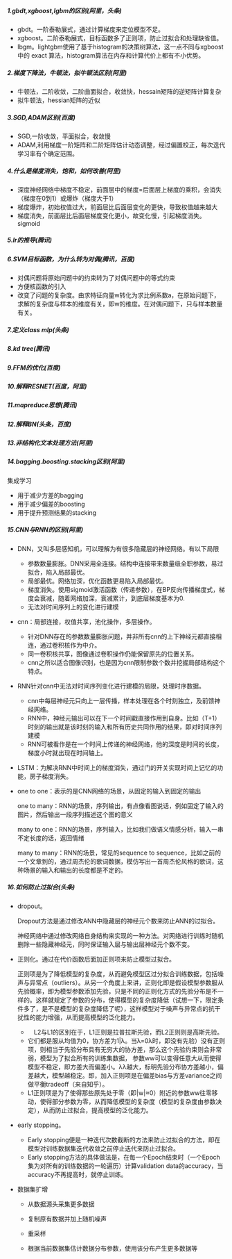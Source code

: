 ##### 1.gbdt,xgboost,lgbm的区别(阿里，头条)

* gbdt。一阶泰勒展式，通过计算梯度来定位模型不足。
* xgboost。二阶泰勒展式，目标函数多了正则项，防止过拟合和处理缺省值。
* lbgm。lightgbm使用了基于histogram的决策树算法，这一点不同与xgboost中的 exact 算法，histogram算法在内存和计算代价上都有不小优势。 

##### 2.梯度下降法，牛顿法，拟牛顿法区别(阿里)

* 牛顿法，二阶收敛，二阶曲面拟合，收敛快，hessain矩阵的逆矩阵计算复杂
* 拟牛顿法，hessian矩阵的近似

##### 3.SGD,ADAM区别(百度)

* SGD,一阶收敛，平面拟合，收敛慢
* ADAM,利用梯度一阶矩阵和二阶矩阵估计动态调整，经过偏置校正，每次迭代学习率有个确定范围。

##### 4.什么是梯度消失，饱和，如何改善(阿里) 

* 深度神经网络中梯度不稳定，前面层中的梯度=后面层上梯度的乘积，会消失（梯度在0到1）或爆炸（梯度大于1）
* 梯度爆炸，初始权值过大，前面层比后面层变化的更快，导致权值越来越大
* 梯度消失，前面层比后面层梯度变化更小，故变化慢，引起梯度消失。sigmoid

##### 5.lr的推导(腾讯)

##### 6.SVM目标函数，为什么转为对偶(腾讯，百度)

* 对偶问题将原始问题中的约束转为了对偶问题中的等式约束
* 方便核函数的引入
* 改变了问题的复杂度。由求特征向量w转化为求比例系数a，在原始问题下，求解的复杂度与样本的维度有关，即w的维度。在对偶问题下，只与样本数量有关。

##### 7.定义class mlp(头条)

##### 8.kd tree(腾讯)

#####  

##### 9.FFM的优化(百度)  

##### 10.解释RESNET(百度，阿里)

##### 11.mapreduce思想(腾讯)

##### 12.解释BN(头条，百度) 

##### 13.非结构化文本处理方法(阿里) 

##### 14.bagging.boosting.stacking区别(阿里) 

集成学习

- 用于减少方差的bagging
- 用于减少偏差的boosting
- 用于提升预测结果的stacking

##### 15.CNN与RNN的区别(阿里)  

* DNN，又叫多层感知机，可以理解为有很多隐藏层的神经网络。有以下局限
  * 参数数量膨胀。DNN采用全连接。结构中连接带来数量级全职参数，易过拟合，陷入局部最优。
  * 局部最优。网络加深，优化函数更易陷入局部最优。
  * 梯度消失。使用sigmoid激活函数（传递参数），在BP反向传播梯度式，梯度会衰减，随着网络加深，衰减累计，到底层梯度基本为0.
  * 无法对时间序列上的变化进行建模

* cnn：局部连接，权值共享，池化操作，多层操作。

  * 针对DNN存在的参数数量膨胀问题，并非所有cnn的上下神经元都直接相连，通过卷积核作为中介。
  * 同一卷积核共享，图像通过卷积操作仍能保留原先的位置关系。
  * cnn之所以适合图像识别，也是因为cnn限制参数个数并挖掘局部结构这个特点。

* RNN针对cnn中无法对时间序列变化进行建模的局限，处理时序数据。

  * cnn中每层神经元只向上一层传播，样本处理在各个时刻独立，及前馈神经网络。
  * RNN中，神经元输出可以在下一个时间戳直接作用到自身。比如（T+1）时刻的输出就是该时刻的输入和所有历史共同作用的结果，即对时间序列建模
  * RNN可被看作是在一个时间上传递的神经网络，他的深度是时间的长度，梯度小时就出现在时间轴上。

* LSTM：为解决RNN中时间上的梯度消失，通过门的开关实现时间上记忆的功能，房子梯度消失。

* one to one：表示的是CNN网络的场景，从固定的输入到固定的输出

  one to many：RNN的场景，序列输出，有点像看图说话，例如固定了输入的图片，然后输出一段序列描述这个图的意义

  many to one：RNN的场景，序列输入，比如我们做语义情感分析，输入一串不定长度的话，返回情绪

  many to many：RNN的场景，常见的sequence to sequence，比如之前的一个文章到的，通过周杰伦的歌词数据，模仿写出一首周杰伦风格的歌词，这种场景的输入和输出的长度都是不定的。

##### 16.如何防止过拟合(头条) 

* dropout。 

  Dropout方法是通过修改ANN中隐藏层的神经元个数来防止ANN的过拟合。 

  神经网络中通过修改网络自身结构来实现的一种方法。对网络进行训练时随机删除一些隐藏神经元，同时保证输入层与输出层神经元个数不变。

* 正则化。通过在代价函数后面加正则项来防止模型过拟合。

  正则项是为了降低模型的复杂度，从而避免模型区过分拟合训练数据，包括噪声与异常点（outliers）。从另一个角度上来讲，正则化即是假设模型参数服从先验概率，即为模型参数添加先验，只是不同的正则化方式的先验分布是不一样的。这样就规定了参数的分布，使得模型的复杂度降低（试想一下，限定条件多了，是不是模型的复杂度降低了呢），这样模型对于噪声与异常点的抗干扰性的能力增强，从而提高模型的泛化能力。

  *  L2与L1的区别在于，L1正则是拉普拉斯先验，而L2正则则是高斯先验。
  * ​    它们都是服从均值为0，协方差为1|λ。当λ=0λ时，即没有先验）没有正则项，则相当于先验分布具有无穷大的协方差，那么这个先验约束则会非常弱，模型为了拟合所有的训练集数据， 参数ww可以变得任意大从而使得模型不稳定，即方差大而偏差小。λλ越大，标明先验分布协方差越小，偏差越大，模型越稳定。即，加入正则项是在偏差bias与方差variance之间做平衡tradeoff（来自知乎）。 
  * L1正则项是为了使得那些原先处于零（即|w|≈0）附近的参数ww往零移动，使得部分参数为零，从而降低模型的复杂度（模型的复杂度由参数决定），从而防止过拟合，提高模型的泛化能力。  

* early  stopping。

  * Early stopping便是一种迭代次数截断的方法来防止过拟合的方法，即在模型对训练数据集迭代收敛之前停止迭代来防止过拟合。 
  * Early stopping方法的具体做法是，在每一个Epoch结束时（一个Epoch集为对所有的训练数据的一轮遍历）计算validation data的accuracy，当accuracy不再提高时，就停止训练。 

* 数据集扩增

  * 从数据源头采集更多数据

  * 复制原有数据并加上随机噪声
  * 重采样
  * 根据当前数据集估计数据分布参数，使用该分布产生更多数据等